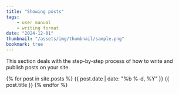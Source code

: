 ```yaml
---
title: "Showing posts"
tags:
    - user manual
    - writing format
date: "2024-12-01"
thumbnail: "/assets/img/thumbnail/sample.png"
bookmark: true
---
```


This section deals with the step-by-step process of how to write and publish posts on your site.

{% for post in site.posts %} {{ post.date | date: "%b %-d, %Y" }}
{{ post.title }}
{% endfor %} 